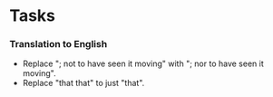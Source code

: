 # Tasks

### Translation to English

* Replace "; not to have seen it moving" with "; nor to have seen it moving".
* Replace "that that" to just "that".
